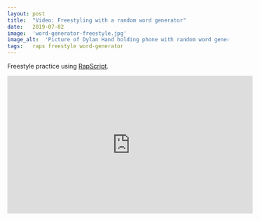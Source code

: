 ```yaml
---
layout: post
title:  "Video: Freestyling with a random word generator"
date:   2019-07-02
image:  'word-generator-freestyle.jpg'
image_alt:  'Picture of Dylan Hand holding phone with random word generator app'
tags:   raps freestyle word-generator
---
```


Freestyle practice using [RapScript](https://rapscript.net).

<iframe width="560" height="315" src="https://www.youtube-nocookie.com/embed/W8Ui8iQ9RDM" frameborder="0" allow="accelerometer; autoplay; encrypted-media; gyroscope; picture-in-picture" allowfullscreen></iframe>
